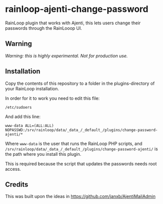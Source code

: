 # rainloop-ajenti-change-password
RainLoop plugin that works with Ajenti, this lets users change their passwords through the RainLooop UI.

## Warning

*Warning: this is highly experimental. Not for production use.*

## Installation

Copy the contents of this repository to a folder in the plugins-directory of your RainLoop installation.

In order for it to work you need to edit this file:

```
/etc/sudoers
```

And add this line:

```
www-data ALL=(ALL:ALL) NOPASSWD:/srv/rainloop/data/_data_/_default_/plugins/change-password-ajenti/*
```

Where `www-data` is the user that runs the RainLoop PHP scripts, and `/srv/rainloop/data/_data_/_default_/plugins/change-password-ajenti/` is the path where you install this plugin.

This is required because the script that updates the passwords needs root access.

## Credits

This was built upon the ideas in https://github.com/janxb/AjentiMailAdmin

